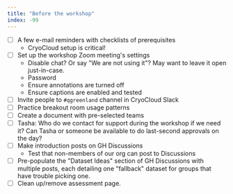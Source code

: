 ```yaml
---
title: "Before the workshop"
index: -99
---
```


- [ ] A few e-mail reminders with checklists of prerequisites
    * CryoCloud setup is critical!
- [ ] Set up the workshop Zoom meeting's settings
    * Disable chat? Or say "We are not using it"? May want to leave it open
      just-in-case.
    * Password
    * Ensure annotations are turned off
    * Ensure captions are enabled and tested
- [ ] Invite people to `#qgreenland` channel in CryoCloud Slack
- [ ] Practice breakout room usage patterns
- [ ] Create a document with pre-selected teams
- [ ] Tasha: Who do we contact for support during the workshop if we need it? Can Tasha
      or someone be available to do last-second approvals on the day?
- [ ] Make introduction posts on GH Discussions
    * Test that non-members of our org can post to Discussions
- [ ] Pre-populate the "Dataset Ideas" section of GH Discussions with multiple posts,
      each detailing one "fallback" dataset for groups that have trouble picking one.
- [ ] Clean up/remove assessment page.

